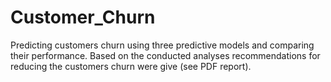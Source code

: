# Customer_Churn
Predicting customers churn using three predictive models and comparing their performance. Based on the conducted analyses recommendations for reducing the customers churn were give (see PDF report).
